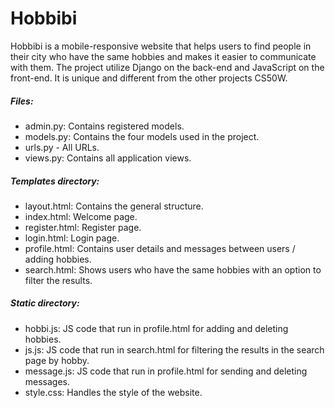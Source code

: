 # Hobbibi

Hobbibi is a mobile-responsive website that helps users to find people in their city who have the same hobbies and makes it easier to communicate with them.
The project utilize Django on the back-end and JavaScript on the front-end.
It is unique and different from the other projects CS50W.

##### Files:
- admin.py: Contains registered models.
- models.py: Contains the four models used in the project.
- urls.py - All URLs.
- views.py: Contains all application views.

##### Templates directory:
- layout.html: Contains the general structure.
- index.html: Welcome page.
- register.html: Register page.
- login.html: Login page.
- profile.html: Contains user details and messages between users / adding hobbies.
- search.html: Shows users who have the same hobbies with an option to filter the results.

##### Static directory:
- hobbi.js: JS code that run in profile.html for adding and deleting hobbies.
- js.js: JS code that run in search.html for filtering the results in the search page by hobby.
- message.js: JS code that run in profile.html for sending and deleting messages.
- style.css: Handles the style of the website.
